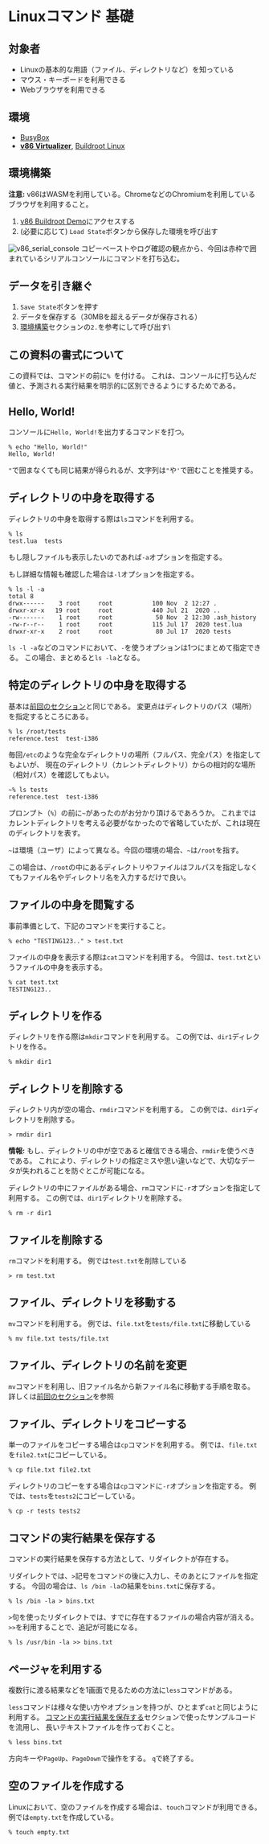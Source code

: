 # Linuxコマンド 基礎

## 対象者
- Linuxの基本的な用語（ファイル、ディレクトリなど）を知っている
- マウス・キーボードを利用できる
- Webブラウザを利用できる

## 環境
- [BusyBox](https://busybox.net/)
- [**v86 Virtualizer**](https://copy.sh/v86/), [Buildroot Linux](https://buildroot.org/)

## 環境構築

**注意:** v86はWASMを利用している。ChromeなどのChromiumを利用しているブラウザを利用すること。

1. [v86 Buildroot Demo](https://copy.sh/v86/?profile=buildroot)にアクセスする
1. (必要に応じて) `Load State`ボタンから保存した環境を呼び出す

![v86_serial_console](https://user-images.githubusercontent.com/26180919/139853332-3402a328-b9df-4519-ac51-369ebadf2136.jpeg)
コピーペーストやログ確認の観点から、今回は赤枠で囲まれているシリアルコンソールにコマンドを打ち込む。

## データを引き継ぐ
1. `Save State`ボタンを押す
1. データを保存する（30MBを超えるデータが保存される）
1. [環境構築](#環境構築)セクションの`2.`を参考にして呼び出す\

## この資料の書式について
この資料では、コマンドの前に`% `を付ける。
これは、コンソールに打ち込んだ値と、予測される実行結果を明示的に区別できるようにするためである。

## Hello, World!
コンソールに`Hello, World!`を出力するコマンドを打つ。

```shell
% echo "Hello, World!"
Hello, World!
```

`"`で囲まなくても同じ結果が得られるが、文字列は`"`や`'`で囲むことを推奨する。

## ディレクトリの中身を取得する
ディレクトリの中身を取得する際は`ls`コマンドを利用する。

```shell
% ls
test.lua  tests
```

もし隠しファイルも表示したいのであれば`-a`オプションを指定する。

もし詳細な情報も確認した場合は`-l`オプションを指定する。

```shell
% ls -l -a
total 8
drwx------    3 root     root           100 Nov  2 12:27 .
drwxr-xr-x   19 root     root           440 Jul 21  2020 ..
-rw-------    1 root     root            50 Nov  2 12:30 .ash_history
-rw-r--r--    1 root     root           115 Jul 17  2020 test.lua
drwxr-xr-x    2 root     root            80 Jul 17  2020 tests
```

`ls -l -a`などのコマンドにおいて、`-`を使うオプションは1つにまとめて指定できる。
この場合、まとめると`ls -la`となる。

## 特定のディレクトリの中身を取得する
基本は[前回のセクション](#ディレクトリの中身を取得する)と同じである。
変更点はディレクトリのパス（場所）を指定するところにある。

```shell
% ls /root/tests
reference.test  test-i386
```

毎回`/etc`のような完全なディレクトリの場所（フルパス、完全パス）を指定してもよいが、
現在のディレクトリ（カレントディレクトリ）からの相対的な場所（相対パス）を確認してもよい。

```shell
~% ls tests
reference.test  test-i386
```

プロンプト（`%`）の前に`~`があったのがお分かり頂けるであろうか。
これまではカレントディレクトリを考える必要がなかったので省略していたが、これは現在のディレクトリを表す。

`~`は環境（ユーザ）によって異なる。今回の環境の場合、`~`は`/root`を指す。

この場合は、`/root`の中にあるディレクトリやファイルはフルパスを指定しなくてもファイル名やディレクトリ名を入力するだけで良い。

## ファイルの中身を閲覧する
事前準備として、下記のコマンドを実行すること。
```shell
% echo "TESTING123.." > test.txt
```

ファイルの中身を表示する際は`cat`コマンドを利用する。
今回は、`test.txt`というファイルの中身を表示する。
```shell
% cat test.txt
TESTING123..
```

## ディレクトリを作る
ディレクトリを作る際は`mkdir`コマンドを利用する。
この例では、`dir1`ディレクトリを作る。
```shell
% mkdir dir1
```

## ディレクトリを削除する
ディレクトリ内が空の場合、`rmdir`コマンドを利用する。
この例では、`dir1`ディレクトリを削除する。
```shell
> rmdir dir1
```

**情報:** もし、ディレクトリの中が空であると確信できる場合、`rmdir`を使うべきである。
これにより、ディレクトリの指定ミスや思い違いなどで、大切なデータが失われることを防ぐとこが可能になる。

ディレクトリの中にファイルがある場合、`rm`コマンドに`-r`オプションを指定して利用する。
この例では、`dir1`ディレクトリを削除する。
```shell
% rm -r dir1
```

## ファイルを削除する
`rm`コマンドを利用する。
例では`test.txt`を削除している
```shell
> rm test.txt
```

## ファイル、ディレクトリを移動する
`mv`コマンドを利用する。
例では、`file.txt`を`tests/file.txt`に移動している
```shell
% mv file.txt tests/file.txt
```

## ファイル、ディレクトリの名前を変更
`mv`コマンドを利用し、旧ファイル名から新ファイル名に移動する手順を取る。
詳しくは[前回のセクション](#ファイル、ディレクトリを移動する)を参照

## ファイル、ディレクトリをコピーする
単一のファイルをコピーする場合は`cp`コマンドを利用する。
例では、`file.txt`を`file2.txt`にコピーしている。
```shell
% cp file.txt file2.txt
```

ディレクトリのコピーをする場合は`cp`コマンドに`-r`オプションを指定する。
例では、`tests`を`tests2`にコピーしている。
```shell
% cp -r tests tests2
```

## コマンドの実行結果を保存する
コマンドの実行結果を保存する方法として、リダイレクトが存在する。

リダイレクトでは、`>`記号をコマンドの後に入力し、そのあとにファイルを指定する。
今回の場合は、`ls /bin -la`の結果を`bins.txt`に保存する。
```shell
% ls /bin -la > bins.txt
```

`>`句を使ったリダイレクトでは、すでに存在するファイルの場合内容が消える。
`>>`を利用することで、追記が可能になる。
```shell
% ls /usr/bin -la >> bins.txt
```

## ページャを利用する
複数行に渡る結果などを1画面で見るための方法に`less`コマンドがある。

`less`コマンドは様々な使い方やオプションを持つが、ひとまず`cat`と同じように利用する。
[コマンドの実行結果を保存する](#コマンドの実行結果を保存する)セクションで使ったサンプルコードを流用し、
長いテキストファイルを作っておくこと。

```shell
% less bins.txt
```

方向キーや`PageUp`、`PageDown`で操作をする。
`q`で終了する。

## 空のファイルを作成する
Linuxにおいて、空のファイルを作成する場合は、`touch`コマンドが利用できる。
例では`empty.txt`を作成している。
```shell
% touch empty.txt
```
